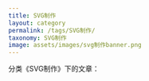 ```yaml
---
title: SVG制作
layout: category
permalink: /tags/SVG制作/
taxonomy: SVG制作
image: assets/images/svg制作banner.png
---
```


分类《SVG制作》下的文章：